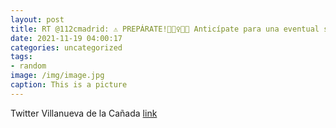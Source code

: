 ```yaml
---
layout: post
title: RT @112cmadrid: ⚠️ PREPÁRATE!🏃🏻‍♀️🏃🏻 Anticípate para una eventual situación de emergencia por posibles inclemencias invernales...
date: 2021-11-19 04:00:17
categories: uncategorized
tags:
- random
image: /img/image.jpg
caption: This is a picture
---
```

Twitter Villanueva de la Cañada [link](https://twitter.com/AytoVDLCanada/status/1461281637464002563)
